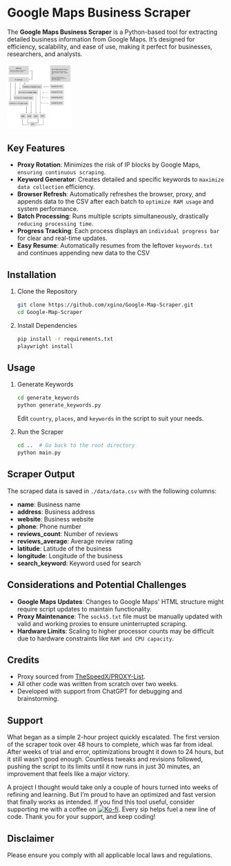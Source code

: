 # Google Maps Business Scraper  


The **Google Maps Business Scraper** is a Python-based tool for extracting detailed business information from Google Maps. It’s designed for efficiency, scalability, and ease of use, making it perfect for businesses, researchers, and analysts.

<img src="flow.png" alt="Project flow" width="150"/>


## Key Features

- **Proxy Rotation**: Minimizes the risk of IP blocks by Google Maps, `ensuring continuous scraping`.
- **Keyword Generator**: Creates detailed and specific keywords to `maximize data collection` efficiency.
- **Browser Refresh**: Automatically refreshes the browser, proxy, and appends data to the CSV after each batch to `optimize RAM usage` and system performance.
- **Batch Processing**: Runs multiple scripts simultaneously, drastically `reducing processing time`.
- **Progress Tracking**: Each process displays an `individual progress bar` for clear and real-time updates.
- **Easy Resume**: Automatically resumes from the leftover `keywords.txt` and continues appending new data to the CSV


## Installation

1. Clone the Repository

   ```bash
   git clone https://github.com/xgino/Google-Map-Scraper.git  
   cd Google-Map-Scraper  
   ```

2. Install Dependencies

   ```bash
   pip install -r requirements.txt  
   playwright install  
   ```

## Usage
1. Generate Keywords

   ```bash
   cd generate_keywords  
   python generate_keywords.py
   ```
   Edit `country`, `places`, and `keywords` in the script to suit your needs.

2. Run the Scraper

   ```bash
   cd ..  # Go back to the root directory  
   python main.py  
   ```


## Scraper Output  
The scraped data is saved in `./data/data.csv` with the following columns:

- **name**: Business name
- **address**: Business address
- **website**: Business website
- **phone**: Phone number
- **reviews_count**: Number of reviews
- **reviews_average**: Average review rating
- **latitude**: Latitude of the business
- **longitude**: Longitude of the business
- **search_keyword**: Keyword used for search


## Considerations and Potential Challenges
- **Google Maps Updates**: Changes to Google Maps' HTML structure might require script updates to maintain functionality.
- **Proxy Maintenance**: The `socks5.txt` file must be manually updated with valid and working proxies to ensure uninterrupted scraping.
- **Hardware Limits**: Scaling to higher processor counts may be difficult due to hardware constraints like `RAM and CPU capacity`.


## Credits
- Proxy sourced from [TheSpeedX/PROXY-List](https://github.com/TheSpeedX/PROXY-List).
- All other code was written from scratch over two weeks.
- Developed with support from ChatGPT for debugging and brainstorming.

## Support  
What began as a simple 2-hour project quickly escalated. The first version of the scraper took over 48 hours to complete, which was far from ideal. After weeks of trial and error, optimizations brought it down to 24 hours, but it still wasn’t good enough. Countless tweaks and revisions followed, pushing the script to its limits until it now runs in just 30 minutes, an improvement that feels like a major victory.

A project I thought would take only a couple of hours turned into weeks of refining and learning. But I’m proud to have an optimized and fast version that finally works as intended. If you find this tool useful, consider supporting me with a coffee on [![Ko-fi](https://img.shields.io/badge/Ko--fi-FF5E5B?logo=ko-fi&logoColor=white)](https://ko-fi.com/xgino). Every sip helps fuel a new line of code. Thank you for your support, and keep coding!


## Disclaimer
Please ensure you comply with all applicable local laws and regulations.
